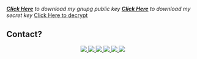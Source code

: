 <!--

<h2><i>Call me on any project</i></h2>




## projects
- [Bash](#bash) <img src="https://github.com/aruncs31s/aruncs31s/blob/main/icons/icons8-bash-48.png" width="16"/>
- [Python](#python) <img src="https://github.com/aruncs31s/aruncs31s/blob/main/icons/icons8-python-48.png" width="16"/>
- [Html](#html) <img src="https://github.com/aruncs31s/aruncs31s/blob/main/icons/icons8-html-filetype-24.png" width="16"/><img src="https://github.com/aruncs31s/aruncs31s/blob/main/icons/icons8-css3-30.png" width="16"/>
- [flask](#flask) <img src="https://github.com/aruncs31s/aruncs31s/blob/main/icons/icons8-flask-50.png" width="16"/>
- [MATLAB](#matlab)  <img src="https://github.com/aruncs31s/aruncs31s/blob/main/icons/icons8-matlab-48.png" width="16"/>
- [cyber security](#cyber-security)<img src="https://github.com/aruncs31s/aruncs31s/blob/main/icons/icons8-matrix-desktop-48.png" width="16"/>
- [Java script](#java-script)<img src="https://github.com/aruncs31s/aruncs31s/blob/main/icons/icons8-python-48.png" width="16"/>
- [Node js](#nodejs) <img src="https://github.com/aruncs31s/aruncs31s/blob/main/icons/icons8-node-js-48.png" width="16"/>
- [C programming](#c-programming)<img src="https://github.com/aruncs31s/aruncs31s/blob/main/icons/icons8-python-48.png" width="16"/>
- [C ++](#cpp) <img src="https://github.com/aruncs31s/aruncs31s/blob/main/icons/icons8-python-48.png" width="16"/>
- [Linux](#linux) <img src="https://github.com/aruncs31s/aruncs31s/blob/main/icons/icons8-linux-48.png" width="16"/>
  - [tmux](#tmux)<img src="https://github.com/aruncs31s/aruncs31s/blob/main/icons/icons8-python-48.png" width="16"/>
- [Assembly](https://github.com/aruncs31s/programming/tree/main/assembly)
  - [8051](#8051)
- [Android](#android)
   - [Termux](#termux) <img src="https://github.com/aruncs31s/aruncs31s/blob/main/icons/icons8-python-48.png" width="16"/>
   - [T-ui](#t-ui)


-->
[***Click Here***](./keys/archcraft/2024.Mar/public.key.gpg?raw=true) *to download my gnupg public key*
[***Click Here***](./keys/archcraft/2024.Mar/secret.key.gpg.sysmmetric.gpg) *to download my secret key*   [Click Here to decrypt](https://youtu.be/dQw4w9WgXcQ?si=fqoQbiLjYX13In0j) 
## Contact?
<p align='center'>
  
  <a href="http://wa.me/+919747350188">
    <img src="https://img.shields.io/badge/WhatsApp-25D366?style=for-the-badge&logo=whatsapp&logoColor=white" />
  <a href="https://instagram.com/aruncs31s?igshid=YmMyMTA2M2Y=">
    <img src="https://img.shields.io/badge/Instagram-E4405F?style=for-the-badge&logo=instagram&logoColor=white" />
  <a href="mailto:aruncs31ss@gmail.com">
    <img src="https://img.shields.io/badge/Gmail-D14836?style=for-the-badge&logo=gmail&logoColor=white" />
  <a href="https://telegram.me/aruncs31s">
    <img src="https://img.shields.io/badge/Telegram-2CA5E0?style=for-the-badge&logo=telegram&logoColor=white" />
  <a href="https://www.linkedin.com/in/arun-cs-3b2442256"> 
     <img src="https://img.shields.io/badge/LinkedIn-0077B5?style=for-the-badge&logo=linkedin&logoColor=white" />
 <a href="mailto:aruncs31s@proton.me"> 
     <img src="https://img.shields.io/badge/ProtonMail-8B89CC?style=for-the-badge&logo=protonmail&logoColor=white" />
  <!-- <a href="https://www.linkedin.com/in/arun-cs-3b2442256">  -->
     <!-- <img src="https://img.shields.io/badge/LinkedIn-0077B5?style=for-the-badge&logo=linkedin&logoColor=white" /> -->
   
  

<!--
## Bash 
1. [Bash Tutorial](https://github.com/aruncs31s/ethical-hacking/tree/main/languages#bash)
2. [Linux mining](https://github.com/aruncs31s/linux-mining/blob/main/fastTermuxSetup.sh)
3. [python-programming](https://github.com/aruncs31s/programming/tree/main/python)


## html

1. [myDFWeb](https://github.com/aruncs31s/myDFWeb)
2. [web-ethical-hacking](https://github.com/aruncs31s/web-ethical-hacking)
3. [ethical-hacking.github.io](https://github.com/aruncs31s/ethical-hacking.github.io)
4. [aruncs31s.github.io](https://github.com/aruncs31s/aruncs31s.github.io)
5. [Ethical-h4ckers.github.io](https://github.com/aruncs31s/Ethical-h4ckers.github.io)
6. [html-programming](https://github.com/aruncs31s/programming/tree/main/html)

## flask
1. [flask](https://github.com/aruncs31s/programming/tree/main/flask)

## MATLAB
1. [MATLAB-programming](https://github.com/aruncs31s/programming/blob/main/MATLAB)

## Cyber Security
1. [ethical-hacking](https://github.com/aruncs31s/ethical-hacking)

## java script
1. [js-programming](https://github.com/aruncs31s/programming/tree/main/js)


## nodejs
1. [nodejs-programming](https://github.com/aruncs31s/programming/tree/main/node.js)


<h2 style='text-align:"center"' id="linux">Linux</h2>

### Tmux 
1. [tmux_lite](https://github.com/aruncs31s/lite_tmux)
### vnc
2. [web-vnc](https://github.com/aruncs31s/web-vnc)
     -> just tutorial for accesing(share) vnc through web(HTML5)
3. [android linux monitor](https://github.com/aruncs31s/android-linux-monitor)

### neovim
1. [neovim-theme-1](https://github.com/aruncs31s/linux-dot-files/tree/main/neovim)
2. [neovim-vscode-theme](https://github.com/aruncs31s/neovim-vscode-theme)


## C Programming
1. [simplecprograms](https://github.com/aruncs31s/simplecprograms)
    -> Electronics Engineering S4 C programing solutions
2. [c programming](https://github.com/aruncs31s/programming/tree/main/c)


## cpp
1. [cpp](https://github.com/aruncs31s/programming/tree/main/cpp)


## Android

### Galaxy note 3
1. [dual-speaker-mod-galaxy-note-3](https://github.com/aruncs31s/dual-speaker-mod-galaxy-note-3)

### Termux 

1. [Termux_Startup](https://github.com/aruncs31s/termux_startup)
2. [termux-x11-audio](https://github.com/aruncs31s/termux-x11-audio)
3. [Kali-installer](https://github.com/aruncs31s/termux-kali)
4. [yt2mp3](https://github.com/aruncs31s/yt2mp3)
5. [termux-alarm](https://github.com/aruncs31s/termux-alarm)

### T-ui launcher
1.[tui-theme-manager](https://github.com/aruncs31s/t-ui_themes/tree/main/theme-manager)
2.[

### Apps 

1. [app-ethical-hacking](https://github.com/aruncs31s/app-ethical-hacking)

-->
